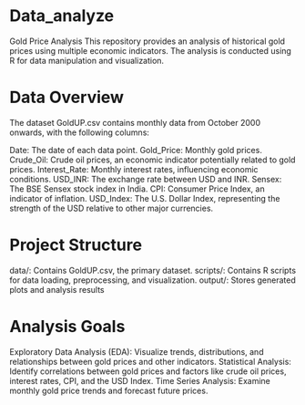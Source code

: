 # Data_analyze
Gold Price Analysis
This repository provides an analysis of historical gold prices using multiple economic indicators. The analysis is conducted using R for data manipulation and visualization.

# Data Overview
The dataset GoldUP.csv contains monthly data from October 2000 onwards, with the following columns:

Date: The date of each data point.
Gold_Price: Monthly gold prices.
Crude_Oil: Crude oil prices, an economic indicator potentially related to gold prices.
Interest_Rate: Monthly interest rates, influencing economic conditions.
USD_INR: The exchange rate between USD and INR.
Sensex: The BSE Sensex stock index in India.
CPI: Consumer Price Index, an indicator of inflation.
USD_Index: The U.S. Dollar Index, representing the strength of the USD relative to other major currencies.

# Project Structure
data/: Contains GoldUP.csv, the primary dataset.
scripts/: Contains R scripts for data loading, preprocessing, and visualization.
output/: Stores generated plots and analysis results

# Analysis Goals
Exploratory Data Analysis (EDA): Visualize trends, distributions, and relationships between gold prices and other indicators.
Statistical Analysis: Identify correlations between gold prices and factors like crude oil prices, interest rates, CPI, and the USD Index.
Time Series Analysis: Examine monthly gold price trends and forecast future prices.

